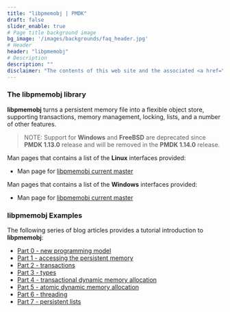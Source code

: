 ```yaml
---
title: "libpmemobj | PMDK"
draft: false
slider_enable: true
# Page title background image
bg_image: '/images/backgrounds/faq_header.jpg'
# Header
header: "libpmemobj"
# Description
description: ""
disclaimer: "The contents of this web site and the associated <a href=\"https://github.com/pmem\">GitHub repositories</a> are BSD-licensed open source."
---
```

### The libpmemobj library

**libpmemobj** turns a persistent memory file into a
flexible object store, supporting transactions, memory
management, locking, lists, and a number of other features.

>NOTE:
Support for **Windows** and **FreeBSD** are deprecated since **PMDK 1.13.0** release
and will be removed in the **PMDK 1.14.0** release.

Man pages that contains a list of the **Linux** interfaces provided:

* Man page for <a href="../manpages/linux/master/libpmemobj/libpmemobj.7.html">libpmemobj current master</a>


Man pages that contains a list of the **Windows** interfaces provided:

* Man page for <a href="../manpages/windows/master/libpmemobj/libpmemobj.7.html">libpmemobj current master</a>

### libpmemobj Examples

The following series of blog articles provides a tutorial introduction
to **libpmemobj**:

* [Part 0 - new programming model](/2015/06/12/pmem-model.html)
* [Part 1 - accessing the persistent memory](/2015/06/13/accessing-pmem.html)
* [Part 2 - transactions](/2015/06/15/transactions.html)
* [Part 3 - types](/2015/06/16/types.html)
* [Part 4 - transactional dynamic memory allocation](/2015/06/17/tx-alloc.html)
* [Part 5 - atomic dynamic memory allocation](/2015/06/18/ntx-alloc.html)
* [Part 6 - threading](/2015/06/18/threads.html)
* [Part 7 - persistent lists](/2015/06/19/lists.html)